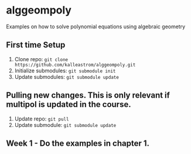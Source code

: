 # alggeompoly
Examples on how to solve polynomial equations using algebraic geometry


## First time Setup
1. Clone repo: `git clone https://github.com/kalleastrom/alggeompoly.git`
2. Initialize submodules: `git submodule init`
3. Update submodules: `git submodule update`

## Pulling new changes. This is only relevant if multipol is updated in the course.
1. Update repo: `git pull`
2. Update submodule: `git submodule update`

## Week 1 - Do the examples in chapter 1. 


